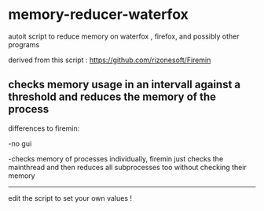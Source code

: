 # memory-reducer-waterfox


autoit script to reduce memory on waterfox , firefox, and possibly other programs 

derived from this script : https://github.com/rizonesoft/Firemin


checks memory usage in an intervall against a threshold and reduces the memory of the process
-------------------------
differences to firemin:

-no gui 

-checks memory of processes individually, firemin just checks the mainthread and then reduces all subprocesses too without checking their memory 

-------------------------

edit the script to set your own values ! 
